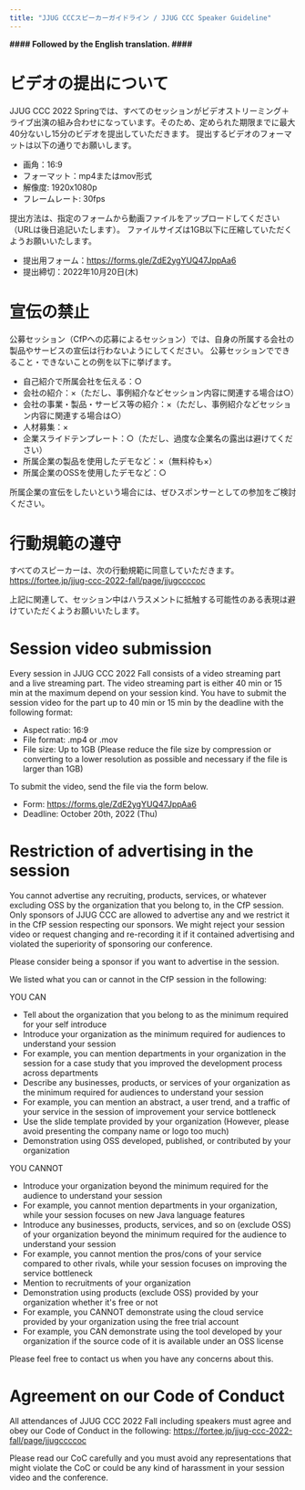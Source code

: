 ```yaml
---
title: "JJUG CCCスピーカーガイドライン / JJUG CCC Speaker Guideline"
---
```


**#### Followed by the English translation. ####**

# ビデオの提出について

JJUG CCC 2022 Springでは、すべてのセッションがビデオストリーミング＋ライブ出演の組み合わせになっています。そのため、定められた期限までに最大40分ないし15分のビデオを提出していただきます。
提出するビデオのフォーマットは以下の通りでお願いします。

- 画角：16:9
- フォーマット：mp4またはmov形式
- 解像度: 1920x1080p
- フレームレート: 30fps

提出方法は、指定のフォームから動画ファイルをアップロードしてください（URLは後日追記いたします）。
ファイルサイズは1GB以下に圧縮していただくようお願いいたします。
- 提出用フォーム：https://forms.gle/ZdE2ygYUQ47JppAa6
- 提出締切：2022年10月20日(木) 

# 宣伝の禁止
公募セッション（CfPへの応募によるセッション）では、自身の所属する会社の製品やサービスの宣伝は行わないようにしてください。
公募セッションでできること・できないことの例を以下に挙げます。

- 自己紹介で所属会社を伝える：○
- 会社の紹介：×（ただし、事例紹介などセッション内容に関連する場合は○）
- 会社の事業・製品・サービス等の紹介：×（ただし、事例紹介などセッション内容に関連する場合は○）
- 人材募集：×
- 企業スライドテンプレート：○（ただし、過度な企業名の露出は避けてください）
- 所属企業の製品を使用したデモなど：×（無料枠も×）
- 所属企業のOSSを使用したデモなど：○

所属企業の宣伝をしたいという場合には、ぜひスポンサーとしての参加をご検討ください。

# 行動規範の遵守

すべてのスピーカーは、次の行動規範に同意していただきます。
https://fortee.jp/jjug-ccc-2022-fall/page/jjugccccoc

上記に関連して、セッション中はハラスメントに抵触する可能性のある表現は避けていただくようお願いいたします。

# Session video submission

Every session in JJUG CCC 2022 Fall consists of a video streaming part and a live streaming part.
The video streaming part is either 40 min or 15 min at the maximum depend on your session kind.
You have to submit the session video for the part up to 40 min or 15 min by the deadline with the following format:
- Aspect ratio: 16:9
- File format: .mp4 or .mov
- File size: Up to 1GB  (Please reduce the file size by compression or converting to a lower resolution as possible and necessary if the file is larger than 1GB)

To submit the video, send the file via the form below.
- Form: https://forms.gle/ZdE2ygYUQ47JppAa6
- Deadline: October 20th, 2022 (Thu) 

# Restriction of advertising in the session

You cannot advertise any recruiting, products, services, or whatever excluding OSS by the organization that you belong to, in the CfP session.
Only sponsors of JJUG CCC are allowed to advertise any and we restrict it in the CfP session respecting our sponsors.
We might reject your session video or request changing and re-recording it if it contained advertising and violated the superiority of sponsoring our conference.

Please consider being a sponsor if you want to advertise in the session.

We listed what you can or cannot in the CfP session in the following:

YOU CAN

- Tell about the organization that you belong to as the minimum required for your self introduce
- Introduce your organization as the minimum required for audiences to understand your session
- For example, you can mention departments in your organization in the session for a case study that you improved the development process across departments
- Describe any businesses, products, or services of your organization as the minimum required for audiences to understand your session
- For example, you can mention an abstract, a user trend, and a traffic of your service in the session of improvement your service bottleneck
- Use the slide template provided by your organization (However, please avoid presenting the company name or logo too much)
- Demonstration using OSS developed, published, or contributed by your organization

YOU CANNOT
- Introduce your organization beyond the minimum required for the audience to understand your session
- For example, you cannot mention departments in your organization, while your session focuses on new Java language features
- Introduce any businesses, products, services, and so on (exclude OSS) of your organization beyond the minimum required for the audience to understand your session
- For example, you cannot mention the pros/cons of your service compared to other rivals, while your session focuses on improving the service bottleneck
- Mention to recruitments of your organization
- Demonstration using products (exclude OSS) provided by your organization whether it's free or not
- For example, you CANNOT demonstrate using the cloud service provided by your organization using the free trial account
- For example, you CAN demonstrate using the tool developed by your organization if the source code of it is available under an OSS license

Please feel free to contact us when you have any concerns about this.

# Agreement on our Code of Conduct

All attendances of JJUG CCC 2022 Fall including speakers must agree and obey our Code of Conduct in the following:
https://fortee.jp/jjug-ccc-2022-fall/page/jjugccccoc

Please read our CoC carefully and you must avoid any representations that might violate the CoC or could be any kind of harassment in your session video and the conference.